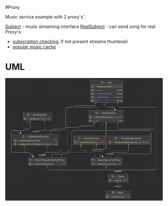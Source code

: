 #Proxy

Music service example with 2 proxy's'.

[Subject](./music/MusicService.java) - music streaming interface
[RealSubject](./music/DataMusicService.java) - can send song for real
Proxy's:
* [subscription checking](./music/MusicSecurityProxy.java), if not present streams thumbnail
* [popular music cache](./music/MusicPopularCacheProxy.java)

# UML
![](./proxy_uml.png)
